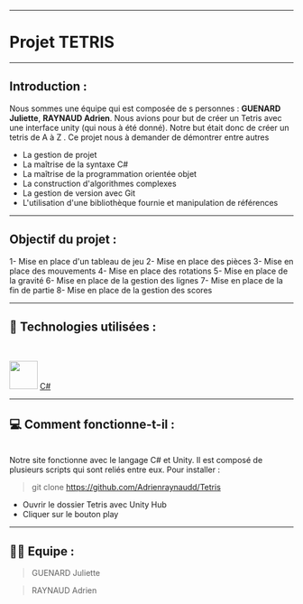 ***
# **Projet TETRIS**

***

## **Introduction :**
Nous sommes une équipe qui est composée de s personnes : **GUENARD Juliette**, **RAYNAUD Adrien**.
Nous avions pour but de créer un Tetris avec une interface unity (qui nous à été donné). Notre but était donc de créer un tetris de A à Z  .
Ce projet nous à demander de démontrer  entre autres 
- La gestion de projet
- La maîtrise de la syntaxe C#
- La maîtrise de la programmation orientée objet
- La construction d'algorithmes complexes
- La gestion de version avec Git
- L'utilisation d'une bibliothèque fournie et manipulation de références
***

## **Objectif du projet :**

1- Mise en place d'un tableau de jeu
2- Mise en place des pièces
3- Mise en place des mouvements
4- Mise en place des rotations
5- Mise en place de la gravité
6- Mise en place de la gestion des lignes
7- Mise en place de la fin de partie
8- Mise en place de la gestion des scores

***

## 🤖 **Technologies utilisées** :
</br>

 <img src="https://www.sparks-formation.com/wp-content/uploads/2020/07/langage-c-sharp.png" width="50" height="50"> [C#](https://learn.microsoft.com/fr-fr/dotnet/csharp/)

***

## 💻 **Comment fonctionne-t-il :**
</br>
Notre site fonctionne avec le langage C# et Unity. Il est composé de plusieurs scripts qui sont reliés entre eux.
Pour installer :

> git clone https://github.com/Adrienraynaudd/Tetris

- Ouvrir le dossier Tetris avec Unity Hub
- Cliquer sur le bouton play

***
## 👨‍💻 Equipe :
>GUENARD Juliette

>RAYNAUD Adrien

